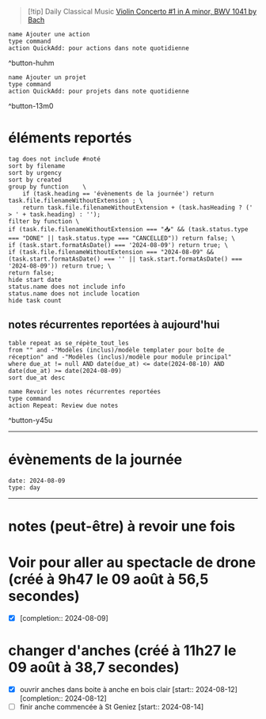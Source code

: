 



> [!tip] Daily Classical Music
> [Violin Concerto #1 in A minor, BWV 1041 by Bach](https://www.youtube.com/watch?v=J7TFSsqnpHY)

```button
name Ajouter une action
type command
action QuickAdd: pour actions dans note quotidienne
```
^button-huhm
```button
name Ajouter un projet
type command
action QuickAdd: pour projets dans note quotidienne
```
^button-13m0
# éléments reportés
```tasks
tag does not include #noté 
sort by filename 
sort by urgency 
sort by created 
group by function    \
	if (task.heading == 'évènements de la journée') return task.file.filenameWithoutExtension ; \
    return task.file.filenameWithoutExtension + (task.hasHeading ? (' > ' + task.heading) : '');
filter by function \
if (task.file.filenameWithoutExtension === "📥" && (task.status.type === "DONE" || task.status.type === "CANCELLED")) return false; \
if (task.start.formatAsDate() === '2024-08-09') return true; \
if (task.file.filenameWithoutExtension === "2024-08-09" && (task.start.formatAsDate() === '' || task.start.formatAsDate() === '2024-08-09')) return true; \
return false;
hide start date
status.name does not include info
status.name does not include location
hide task count
```

## notes récurrentes reportées à aujourd'hui
```dataview
table repeat as se_répète_tout_les
from "" and -"Modèles (inclus)/modèle templater pour boîte de réception" and -"Modèles (inclus)/modèle pour module principal"
where due_at != null AND date(due_at) <= date(2024-08-10) AND date(due_at) >= date(2024-08-09)
sort due_at desc
```

```button
name Revoir les notes récurrentes reportées
type command
action Repeat: Review due notes
```
^button-y45u
___
# évènements de la journée
```gEvent
date: 2024-08-09
type: day
```
___

# notes (peut-être) à revoir une fois

# Voir pour aller au spectacle de drone (créé à 9h47 le 09 août à 56,5 secondes) 
- [X]   [completion:: 2024-08-09]


# changer d'anches (créé à 11h27 le 09 août à 38,7 secondes)
- [X] ouvrir anches dans boite à anche en bois clair  [start:: 2024-08-12]  [completion:: 2024-08-12]
- [ ] finir anche commencée à St Geniez  [start:: 2024-08-14]
